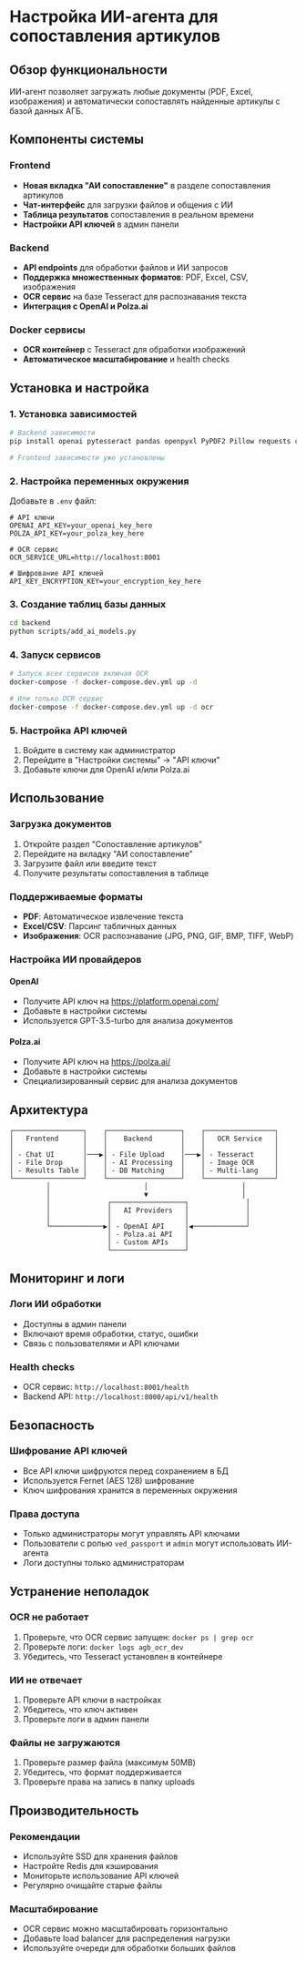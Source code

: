 # Настройка ИИ-агента для сопоставления артикулов

## Обзор функциональности

ИИ-агент позволяет загружать любые документы (PDF, Excel, изображения) и автоматически сопоставлять найденные артикулы с базой данных АГБ.

## Компоненты системы

### Frontend
- **Новая вкладка "АИ сопоставление"** в разделе сопоставления артикулов
- **Чат-интерфейс** для загрузки файлов и общения с ИИ
- **Таблица результатов** сопоставления в реальном времени
- **Настройки API ключей** в админ панели

### Backend
- **API endpoints** для обработки файлов и ИИ запросов
- **Поддержка множественных форматов**: PDF, Excel, CSV, изображения
- **OCR сервис** на базе Tesseract для распознавания текста
- **Интеграция с OpenAI и Polza.ai**

### Docker сервисы
- **OCR контейнер** с Tesseract для обработки изображений
- **Автоматическое масштабирование** и health checks

## Установка и настройка

### 1. Установка зависимостей

```bash
# Backend зависимости
pip install openai pytesseract pandas openpyxl PyPDF2 Pillow requests cryptography

# Frontend зависимости уже установлены
```

### 2. Настройка переменных окружения

Добавьте в `.env` файл:

```env
# API ключи
OPENAI_API_KEY=your_openai_key_here
POLZA_API_KEY=your_polza_key_here

# OCR сервис
OCR_SERVICE_URL=http://localhost:8001

# Шифрование API ключей
API_KEY_ENCRYPTION_KEY=your_encryption_key_here
```

### 3. Создание таблиц базы данных

```bash
cd backend
python scripts/add_ai_models.py
```

### 4. Запуск сервисов

```bash
# Запуск всех сервисов включая OCR
docker-compose -f docker-compose.dev.yml up -d

# Или только OCR сервис
docker-compose -f docker-compose.dev.yml up -d ocr
```

### 5. Настройка API ключей

1. Войдите в систему как администратор
2. Перейдите в "Настройки системы" → "API ключи"
3. Добавьте ключи для OpenAI и/или Polza.ai

## Использование

### Загрузка документов

1. Откройте раздел "Сопоставление артикулов"
2. Перейдите на вкладку "АИ сопоставление"
3. Загрузите файл или введите текст
4. Получите результаты сопоставления в таблице

### Поддерживаемые форматы

- **PDF**: Автоматическое извлечение текста
- **Excel/CSV**: Парсинг табличных данных
- **Изображения**: OCR распознавание (JPG, PNG, GIF, BMP, TIFF, WebP)

### Настройка ИИ провайдеров

#### OpenAI
- Получите API ключ на https://platform.openai.com/
- Добавьте в настройки системы
- Используется GPT-3.5-turbo для анализа документов

#### Polza.ai
- Получите API ключ на https://polza.ai/
- Добавьте в настройки системы
- Специализированный сервис для анализа документов

## Архитектура

```
┌─────────────────┐    ┌──────────────────┐    ┌─────────────────┐
│   Frontend      │    │    Backend       │    │   OCR Service   │
│                 │    │                  │    │                 │
│ - Chat UI       │───▶│ - File Upload    │───▶│ - Tesseract     │
│ - File Drop     │    │ - AI Processing  │    │ - Image OCR     │
│ - Results Table │    │ - DB Matching    │    │ - Multi-lang    │
└─────────────────┘    └──────────────────┘    └─────────────────┘
         │                       │                       │
         │                       ▼                       │
         │              ┌──────────────────┐              │
         │              │   AI Providers   │              │
         │              │                  │              │
         └─────────────▶│ - OpenAI API     │◀─────────────┘
                        │ - Polza.ai API   │
                        │ - Custom APIs    │
                        └──────────────────┘
```

## Мониторинг и логи

### Логи ИИ обработки
- Доступны в админ панели
- Включают время обработки, статус, ошибки
- Связь с пользователями и API ключами

### Health checks
- OCR сервис: `http://localhost:8001/health`
- Backend API: `http://localhost:8000/api/v1/health`

## Безопасность

### Шифрование API ключей
- Все API ключи шифруются перед сохранением в БД
- Используется Fernet (AES 128) шифрование
- Ключ шифрования хранится в переменных окружения

### Права доступа
- Только администраторы могут управлять API ключами
- Пользователи с ролью `ved_passport` и `admin` могут использовать ИИ-агента
- Логи доступны только администраторам

## Устранение неполадок

### OCR не работает
1. Проверьте, что OCR сервис запущен: `docker ps | grep ocr`
2. Проверьте логи: `docker logs agb_ocr_dev`
3. Убедитесь, что Tesseract установлен в контейнере

### ИИ не отвечает
1. Проверьте API ключи в настройках
2. Убедитесь, что ключ активен
3. Проверьте логи в админ панели

### Файлы не загружаются
1. Проверьте размер файла (максимум 50MB)
2. Убедитесь, что формат поддерживается
3. Проверьте права на запись в папку uploads

## Производительность

### Рекомендации
- Используйте SSD для хранения файлов
- Настройте Redis для кэширования
- Мониторьте использование API ключей
- Регулярно очищайте старые файлы

### Масштабирование
- OCR сервис можно масштабировать горизонтально
- Добавьте load balancer для распределения нагрузки
- Используйте очереди для обработки больших файлов
